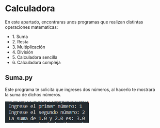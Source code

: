 # Calculadora

<p>En este apartado, encontraras unos programas que realizan distintas operaciones matematicas:</p>
<ul>
  <li>1. Suma</li>
  <li>2. Resta</li>
  <li>3. Multiplicación</li>
  <li>4. División</li>
  <li>5. Calculadora sencilla</li>
  <li>6. Calculadora compleja</li>
</ul>


## Suma.py
<p>Este programa te solicita que ingreses dos números, al hacerlo te mostrará la suma de dichos números.</p>
<img src="./Suma.png">
